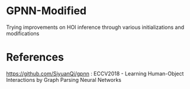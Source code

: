 # GPNN-Modified
Trying improvements on HOI inference through various initializations and modifications

# References
https://github.com/SiyuanQi/gpnn : ECCV2018 - Learning Human-Object Interactions by Graph Parsing Neural Networks
